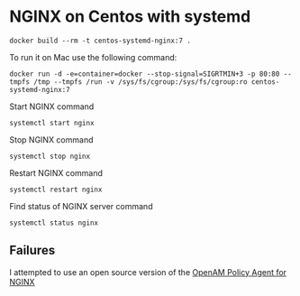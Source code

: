# NGINX on Centos with systemd

`docker build --rm -t centos-systemd-nginx:7 .`

To run it on Mac use the following command:

    docker run -d -e=container=docker --stop-signal=SIGRTMIN+3 -p 80:80 --tmpfs /tmp --tmpfs /run -v /sys/fs/cgroup:/sys/fs/cgroup:ro centos-systemd-nginx:7

Start NGINX command

    systemctl start nginx

Stop NGINX command

    systemctl stop nginx

Restart NGINX command

    systemctl restart nginx

Find status of NGINX server command

    systemctl status nginx

## Failures
I attempted to use an open source version of the [OpenAM Policy Agent for NGINX](https://github.com/osstech-jp/nginx-mod-am)